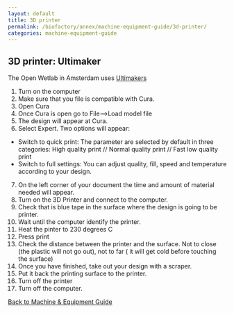 ```yaml
---
layout: default
title: 3D printer
permalink: /biofactory/annex/machine-equipment-guide/3d-printer/
categories: machine-equipment-guide
---
```


## 3D printer: Ultimaker 

The Open Wetlab in Amsterdam uses [Ultimakers](http://fablab.waag.org/machine/3d-printer-1)

1. Turn on the computer
2. Make sure that you file is compatible with Cura.
3. Open Cura
4. Once Cura is open go to File-->Load model file
5. The design will appear at Cura.
6. Select Expert. Two options will appear:
  * Switch to quick print: The parameter are selected by default in three categories: High quality print // Normal quality print // Fast low quality print
  * Switch to full settings: You can adjust quality, fill, speed and temperature according to your design.
7. On the left corner of your document the time and amount of material needed will appear.
8. Turn on the 3D Printer and connect to the computer.
9. Check that is blue tape in the surface where the design is going to be printer.
10. Wait until the computer identify the printer.
11. Heat the pinter to 230 degrees C
12. Press print
13. Check the distance between the printer and the surface. Not to close (the plastic will not go out), not to far ( it will get cold before touching the surface)
14. Once you have finished, take out your design with a scraper.
15. Put it back the printing surface to the printer.
16. Turn off the printer
17. Turn off the computer.

[Back to Machine & Equipment Guide](/biofactory/annex/machine-equipment-guide/)
